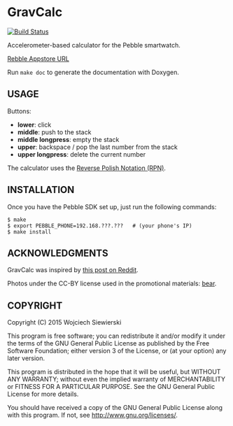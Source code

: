 GravCalc
========

[![Build Status](https://travis-ci.org/Vifon/GravCalc.svg?branch=master)](https://travis-ci.org/Vifon/GravCalc)

Accelerometer-based calculator for the Pebble smartwatch.

[Rebble Appstore URL](https://apps.rebble.io/en_US/application/54afb90f413f38e0f8000054)  

Run `make doc` to generate the documentation with Doxygen.

USAGE
-----

Buttons:  
- **lower**: click  
- **middle**: push to the stack  
- **middle longpress**: empty the stack  
- **upper**: backspace / pop the last number from the stack  
- **upper longpress**: delete the current number

The calculator uses the
[Reverse Polish Notation (RPN)](http://en.wikipedia.org/wiki/Reverse_Polish_notation).

INSTALLATION
------------

Once you have the Pebble SDK set up, just run the following commands:

    $ make
    $ export PEBBLE_PHONE=192.168.???.???   # (your phone's IP)
    $ make install

ACKNOWLEDGMENTS
---------------

GravCalc was inspired by
[this post on Reddit](http://www.reddit.com/r/pebble/comments/2rl91o/app_request_a_cursor_based_calculator_that_uses/).

Photos under the CC-BY license used in the promotional materials:
[bear](http://commons.wikimedia.org/wiki/File:Ursus_arctos_-_Norway.jpg).

COPYRIGHT
---------

Copyright (C) 2015 Wojciech Siewierski <wojciech dot siewierski at onet dot pl>

This program is free software; you can redistribute it and/or
modify it under the terms of the GNU General Public License
as published by the Free Software Foundation; either version 3
of the License, or (at your option) any later version.

This program is distributed in the hope that it will be useful,
but WITHOUT ANY WARRANTY; without even the implied warranty of
MERCHANTABILITY or FITNESS FOR A PARTICULAR PURPOSE.  See the
GNU General Public License for more details.

You should have received a copy of the GNU General Public License
along with this program. If not, see <http://www.gnu.org/licenses/>.
